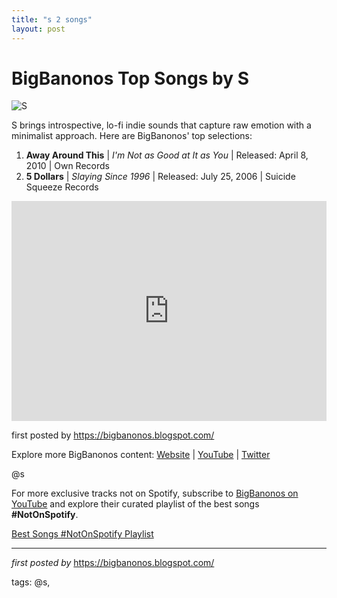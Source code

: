 ```yaml
---
title: "s 2 songs"
layout: post
---
```

<h1>BigBanonos Top Songs by S</h1>
<img src="https://t2.genius.com/unsafe/283x283/https%3A%2F%2Fimages.genius.com%2F93479e96c5e37708d91afb85b8d1c265.1000x1000x1.jpg" alt="S"> <p>S brings introspective, lo-fi indie sounds that capture raw emotion with a minimalist approach. Here are BigBanonos' top selections:</p> <ol> <li><strong>Away Around This</strong> | <em>I'm Not as Good at It as You</em> | Released: April 8, 2010 | Own Records</li> <li><strong>5 Dollars</strong> | <em>Slaying Since 1996</em> | Released: July 25, 2006 | Suicide Squeeze Records</li>
</ol> <div> <iframe src="https://open.spotify.com/embed/playlist/5ehpkEnXR6BWa7pMBNBSMJ?utm_source=generator" width="100%" height="352" frameborder="0" allow="autoplay; clipboard-write; encrypted-media; fullscreen; picture-in-picture" loading="lazy"></iframe>
</div> <p>first posted by <a href="https://bigbanonos.blogspot.com/">https://bigbanonos.blogspot.com/</a></p> <div> <p>Explore more BigBanonos content: <a href="https://bigbanonos.blogspot.com/">Website</a> | <a href="https://www.youtube.com/@BigBanonos">YouTube</a> | <a href="https://x.com/bigbanonos">Twitter</a></p>
</div> <!-- Tags -->
<p>@s</p>


<!--Subscribe and Playlist Links-->
<div>
    <p>For more exclusive tracks not on Spotify, subscribe to <a href="https://www.youtube.com/@BigBanonos" target="_blank">BigBanonos on YouTube</a> and explore their curated playlist of the best songs <strong>#NotOnSpotify</strong>.</p>
    <p><a href="https://www.youtube.com/playlist?list=PLtuNtuTatqI0kFahUCbtbfenC_ET5O_tr" target="_blank">Best Songs #NotOnSpotify Playlist<br /></a></p></div>

<hr />

<p><em>first posted by</em> <a href="https://bigbanonos.blogspot.com/" rel="noopener" target="_new">https://bigbanonos.blogspot.com/</a></p>

<p>tags: @s,</p>
